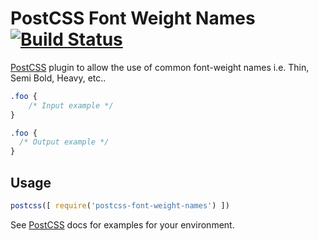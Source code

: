 # PostCSS Font Weight Names [![Build Status][ci-img]][ci]

[PostCSS] plugin to allow the use of common font-weight names i.e. Thin, Semi Bold, Heavy, etc..

[PostCSS]: https://github.com/postcss/postcss
[ci-img]:  https://travis-ci.org/dan-gamble/postcss-font-weight-names.svg
[ci]:      https://travis-ci.org/dan-gamble/postcss-font-weight-names

```css
.foo {
    /* Input example */
}
```

```css
.foo {
  /* Output example */
}
```

## Usage

```js
postcss([ require('postcss-font-weight-names') ])
```

See [PostCSS] docs for examples for your environment.
